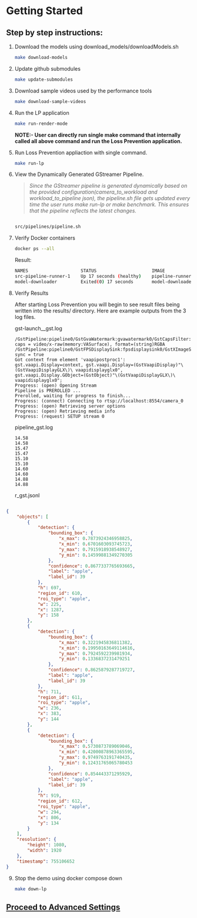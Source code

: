 # Getting Started

## Step by step instructions:

1. Download the models using download_models/downloadModels.sh

    ```bash
    make download-models
    ```

2. Update github submodules

    ```bash
    make update-submodules
    ```

3. Download sample videos used by the performance tools

    ```bash
    make download-sample-videos
    ```

4. Run the LP application

    ```bash
    make run-render-mode
    ```

    **NOTE:- User can directly run single make command that internally called all above command and run the Loss Prevention application.**

5.  Run Loss Prevention appliaction with single command.   

    ```bash
    make run-lp
    ```
6. View the Dynamically Generated GStreamer Pipeline.
    >*Since the GStreamer pipeline is generated dynamically based on the provided configuration(camera_to_workload and workload_to_pipeline json), the pipeline.sh file gets updated every time the user runs make run-lp or make benchmark. This ensures that the pipeline reflects the latest changes.*
    ```sh

    src/pipelines/pipeline.sh

    ```

7. Verify Docker containers

    ```bash
    docker ps --all
    ```
    Result:
    ```bash
    NAMES                    STATUS                     IMAGE
    src-pipeline-runner-1    Up 17 seconds (healthy)    pipeline-runner:lp
    model-downloader         Exited(0) 17 seconds       model-downloader:lp
    ```

8. Verify Results

    After starting Loss Prevention you will begin to see result files being written into the results/ directory. Here are example outputs from the 3 log files.

    gst-launch_<time>_gst.log
    ```
    /GstPipeline:pipeline0/GstGvaWatermark:gvawatermark0/GstCapsFilter:capsfilter1: caps = video/x-raw(memory:VASurface), format=(string)RGBA
    /GstPipeline:pipeline0/GstFPSDisplaySink:fpsdisplaysink0/GstXImageSink:ximagesink0: sync = true
    Got context from element 'vaapipostproc1': gst.vaapi.Display=context, gst.vaapi.Display=(GstVaapiDisplay)"\(GstVaapiDisplayGLX\)\ vaapidisplayglx0", gst.vaapi.Display.GObject=(GstObject)"\(GstVaapiDisplayGLX\)\ vaapidisplayglx0";
    Progress: (open) Opening Stream
    Pipeline is PREROLLED ...
    Prerolled, waiting for progress to finish...
    Progress: (connect) Connecting to rtsp://localhost:8554/camera_0
    Progress: (open) Retrieving server options
    Progress: (open) Retrieving media info
    Progress: (request) SETUP stream 0
    ```

    pipeline<time>_gst.log
    ```
    14.58
    14.58
    15.47
    15.47
    15.10
    15.10
    14.60
    14.60
    14.88
    14.88
    ```

    r<time>_gst.jsonl
```json

{
    "objects": [
        {
            "detection": {
                "bounding_box": {
                    "x_max": 0.7873924346958825,
                    "x_min": 0.6701603093745723,
                    "y_max": 0.7915918938548927,
                    "y_min": 0.14599881349270305
                },
                "confidence": 0.8677337765693665,
                "label": "apple",
                "label_id": 39
            },
            "h": 697,
            "region_id": 610,
            "roi_type": "apple",
            "w": 225,
            "x": 1287,
            "y": 158
        },
        {
            "detection": {
                "bounding_box": {
                    "x_max": 0.3221945836811382,
                    "x_min": 0.19950163649114616,
                    "y_max": 0.7924592239981934,
                    "y_min": 0.1336837231479251
                },
                "confidence": 0.8625879287719727,
                "label": "apple",
                "label_id": 39
            },
            "h": 711,
            "region_id": 611,
            "roi_type": "apple",
            "w": 236,
            "x": 383,
            "y": 144
        },
        {
            "detection": {
                "bounding_box": {
                    "x_max": 0.5730873789069046,
                    "x_min": 0.42000878963365595,
                    "y_max": 0.9749763191740435,
                    "y_min": 0.12431765065780453
                },
                "confidence": 0.854443371295929,
                "label": "apple",
                "label_id": 39
            },
            "h": 919,
            "region_id": 612,
            "roi_type": "apple",
            "w": 294,
            "x": 806,
            "y": 134
        }
    ],
    "resolution": {
        "height": 1080,
        "width": 1920
    },
    "timestamp": 755106652
}

```

9. Stop the demo using docker compose down
    ```bash
    make down-lp
    ```

## [Proceed to Advanced Settings](advanced.md)    
